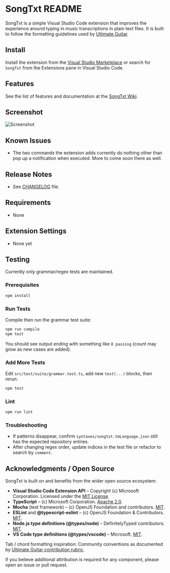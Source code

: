 # SongTxt README

SongTxt is a simple Visual Studio Code extension that improves the experience around typing in music transcriptions in plain text files. It is built to follow the formatting guidelines used by [Ultimate Guitar](https://www.ultimate-guitar.com/contribution/help/rubric).

## Install

Install the extension from the [Visual Studio Marketplace](https://marketplace.visualstudio.com/items?itemName=gusper.songtxt) or search for `SongTxt` from the Extensions pane in Visual Studio Code.

## Features

See the list of features and documentation at the [SongTxt Wiki](https://github.com/gusper/SongTxt-vscode/wiki).

## Screenshot

![Screenshot](https://i.imgur.com/gFU6lS8.png)

## Known Issues

- The two commands the extension adds currently do nothing other than pop up a notification when executed. More to come soon there as well.

## Release Notes

- See [CHANGELOG](CHANGELOG.md) file.

## Requirements

- None

## Extension Settings

- None yet

## Testing

Currently only grammar/regex tests are maintained.

### Prerequisites
```powershell
npm install
```

### Run Tests
Compile then run the grammar test suite:
```powershell
npm run compile
npm test
```
You should see output ending with something like `8 passing` (count may grow as new cases are added).

### Add More Tests
Edit `src/test/suite/grammar.test.ts`, add new `test(...)` blocks, then rerun:
```powershell
npm test
```

### Lint
```powershell
npm run lint
```

### Troubleshooting
- If patterns disappear, confirm `syntaxes/songtxt.tmLanguage.json` still has the expected repository entries.
- After changing regex order, update indices in the test file or refactor to search by `comment`.

## Acknowledgments / Open Source

SongTxt is built on and benefits from the wider open source ecosystem:

- **Visual Studio Code Extension API** – Copyright (c) Microsoft Corporation. Licensed under the [MIT License](https://github.com/microsoft/vscode/blob/main/LICENSE.txt).
- **TypeScript** – (c) Microsoft Corporation. [Apache 2.0](https://github.com/microsoft/TypeScript/blob/main/LICENSE.txt).
- **Mocha** (test framework) – (c) OpenJS Foundation and contributors. [MIT](https://github.com/mochajs/mocha/blob/master/LICENSE).
- **ESLint** and **@typescript-eslint** – (c) OpenJS Foundation & Contributors. [MIT](https://github.com/eslint/eslint/blob/main/LICENSE).
- **Node.js type definitions (@types/node)** – DefinitelyTyped contributors. [MIT](https://github.com/DefinitelyTyped/DefinitelyTyped/blob/master/LICENSE).
- **VS Code type definitions (@types/vscode)** – Microsoft. [MIT](https://github.com/DefinitelyTyped/DefinitelyTyped/blob/master/LICENSE).

Tab / chord formatting inspiration: Community conventions as documented by [Ultimate Guitar contribution rubric](https://www.ultimate-guitar.com/contribution/help/rubric).

If you believe additional attribution is required for any component, please open an issue or pull request.
